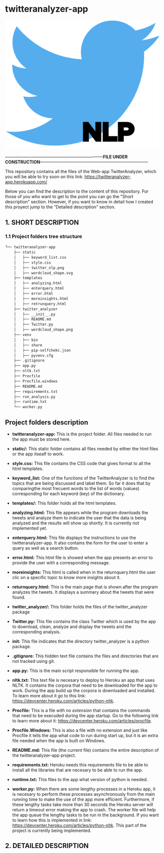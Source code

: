 # **twitteranalyzer-app**

<img src="static/twitter_nlp.png">


**-------------------------------------------------FILE UNDER CONSTRUCTION------------------------------------------------------**


This repository contains all the files of the Web-app TwitterAnalyzer, which you will be able to try soon on this link: https://twitteranalyzer-app.herokuapp.com/

Below you can find the description to the content of this repository. For those of you who want to get to the point you can go the "Short description" section. However, if you want to know in detail how I created this proyect jump to the "Detailed description" section.


## **1. SHORT DESCRIPTION**

### **1.1 Project folders tree structure**

```bash
└── twitteranalyzer-app
    ├── static
    │   ├── keyword_list.csv
    │   ├── style.css
    │   ├── twitter_nlp.png
    │   ├── wordcloud_shape.svg
    ├── templates 
    │   ├── analyzing.html
    │   ├── enterquery.html
    │   ├── error.html
    │   ├── moreinsights.html
    │   ├── retrunquery.html
    ├── twitter_analyzer
    │   ├── __init__.py
    │   ├── README.md
    │   ├── Twitter.py
    │   ├── wordcloud_shape.png
    ├── venv
    │   ├── bin
    │   ├── share
    │   ├── pip-selfchekc.json
    │   ├── pyvenv.cfg
    ├── .gitignore
    ├── app.py
    ├── nltk.txt
    ├── Procfile
    ├── Procfile.windows
    ├── README.md
    ├── requirements.txt
    ├── run_analysis.py
    ├── runtime.txt
    └── worker.py
```

## **Project folders description**

* **twitteranalyzer-app:** This is the project folder. All files needed to run the app must be stored here. 

 * **static/:** This static folder contains all files needed by either the html files or the app itsealf to work.
  
  * **style.css:** This file contains the CSS code that gives format to all the html templates.
      
  * **keyword_list:** One of the functions of the TwitterAnalyzer is to find the topics that are being discussed and label them. So far it does that by comparingthe most frecuent words to the list of words (values) corresponding for each keyword (key) of the dictionary.
  
  * **templates/:** This folder holds all the html templates. 

  * **analyzing.html:** This file appears while the program downloads the tweets and analyze them to indicate the user that the data is being analyzed and the results will show up shortly. It is currently not implemented yet.
    
   * **enterquery.html:** This file displays the instructions to use the twitteranalyzer-app. It also contains the form for the user to enter a query as well as a search button.
  
   * **error.html:** This html file is showed when the app presents an error to provide the user with a corresponding message.
  
   * **moreinsights:** This html is called when in the returnquery.html the user clic on a specific topic to know more insights about it. 
  
   * **returnquery.html:** This is the main page that is shown after the program analyzes the tweets. It displays a summary about the tweets that were found.
  
  * **twitter_analyzer/:** This folder holds the files of the twitter_analyzer package

   * **Twitter.py:** This file contains the class Twitter which is used by the app to download, clean, analyze and display the tweets and the corresponding analysis. 
  
   * **__init__:** This file indicates that the directory twitter_analyzer is a python package.
  
  * **.gitignore:** This hidden text file contains the files and directories that are not tracked using git.
  
  * **app.py:** This is the main script responsible for running the app. 
   
  * **nltk.txt:** This text file is necesary to deploy to Heroku an app that uses NLTK. It contains the corpora that need to be downloaded for the app to work. During the app build up the corpora is downloaded and installed. To learn more about it go to this link: https://devcenter.heroku.com/articles/python-nltk.
  
  * **Procfile:** This is a file *with no extension* that contains the commands that need to be execuded during the app startup. Go to the following link to learn more about it: https://devcenter.heroku.com/articles/procfile.
  
 * **Procfile.Windows:** This is also a file with no extension and just like Procfile it tells the app what code to run during start up, but it is an extra file needed when the app is built on Windows. 
  
  * **README.md:** This file (the current file) contains the entire description of the twitteranalyzer-app project.
    
  * **requirements.txt:** Heroku needs this requirements file to be able to install all the libraries that are necesary to be able to run the app. 
  
  * **runtime.txt:** This files to the app what version of python is needed.
    
  * **worker.py:** When there are some lengthy processes in a Heroku app, it is necesary to perform these processes asynchronously from the main running time to make the use of the app more efficient. Furthermore, if these lengthy tasks take more than 30 seconds the Heroku server will return a timeout error making the app to crash. The worker file will help the app queue the lengthy tasks to be run in the background. If you want to learn how this is implemented in link: https://devcenter.heroku.com/articles/python-nltk. This part of the project is currently being implemented.   
      

## 2. **DETAILED DESCRIPTION**
